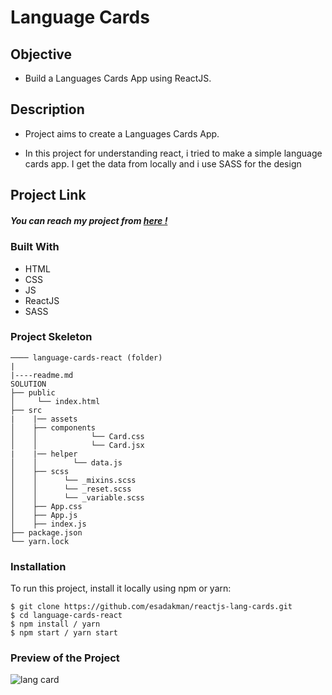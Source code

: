 # Language Cards

## Objective

- Build a Languages Cards App using ReactJS.

## Description

- Project aims to create a Languages Cards App.

- In this project for understanding react, i tried to make a simple language cards app. I get the data from locally and i use SASS for the design

## Project Link

##### You can reach my project from [here !](https://random-user-react.vercel.app/)

### Built With

- HTML
- CSS
- JS
- ReactJS
- SASS

### Project Skeleton

```
──── language-cards-react (folder)
|
|----readme.md
SOLUTION
├── public
│     └── index.html
├── src
|    |── assets
│    ├── components
│    │            └── Card.css
│    │            └── Card.jsx
|    |── helper
│    │        └── data.js
│    ├── scss
│    │      └── _mixins.scss
│    │      └── _reset.scss
│    │      └── _variable.scss
│    ├── App.css
│    ├── App.js
│    ├── index.js
├── package.json
└── yarn.lock 
```

### Installation

To run this project, install it locally using npm or yarn:

```
$ git clone https://github.com/esadakman/reactjs-lang-cards.git
$ cd language-cards-react
$ npm install / yarn
$ npm start / yarn start
```

### Preview of the Project

![lang card](https://user-images.githubusercontent.com/98649983/176704717-9088f5a6-e90d-4643-ace5-c6515802463d.gif)
